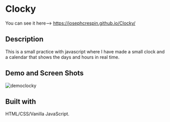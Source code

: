 # Clocky
You can see it here--> https://josephcrespin.github.io/Clocky/

## Description
This is a small practice with javascript where I have made a small clock and a calendar that shows the days and hours in real time.


## Demo and Screen Shots 
![democlocky](demoGifClocky.gif)

## Built with

 HTML/CSS/Vanilla JavaScript.

 
